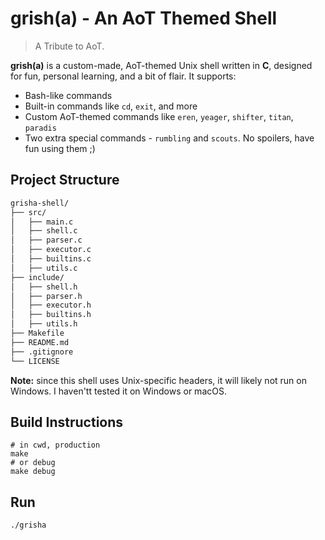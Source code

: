 # grish(a) - An AoT Themed Shell

> A Tribute to AoT.

**grish(a)** is a custom-made, AoT-themed Unix shell written in **C**, designed for fun, personal learning, and a bit of flair. It supports:

- Bash-like commands
- Built-in commands like `cd`, `exit`, and more
- Custom AoT-themed commands like `eren`, `yeager`, `shifter`, `titan`, `paradis`
- Two extra special commands - `rumbling` and `scouts`. No spoilers, have fun using them ;) 


## Project Structure

```bash
grisha-shell/
├── src/
│   ├── main.c              
│   ├── shell.c             
│   ├── parser.c            
│   ├── executor.c          
│   ├── builtins.c          
│   ├── utils.c             
├── include/
│   ├── shell.h
│   ├── parser.h
│   ├── executor.h
│   ├── builtins.h
│   ├── utils.h
├── Makefile
├── README.md
├── .gitignore
└── LICENSE
```

**Note:** since this shell uses Unix-specific headers, it will likely not run on Windows. I haven'tt tested it on Windows or macOS.

## Build Instructions

    # in cwd, production
    make
    # or debug
    make debug

## Run

    ./grisha

